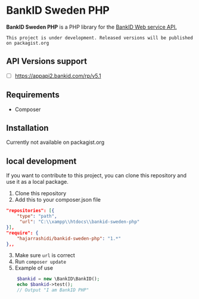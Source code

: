 # BankID Sweden PHP

**BankID Sweden PHP** is a PHP library for the [BankID Web service API.](https://www.bankid.com/utvecklare/guider/teknisk-integrationsguide/webbservice-api)

``This project is under development. Released versions will be published on packagist.org``

## API Versions support
- [ ] https://appapi2.bankid.com/rp/v5.1

## Requirements
* Composer 
## Installation
Currently not available on packagist.org


## local development 
If you want to contribute to this project, you can clone this repository and use it as a local package.
1. Clone this repository
2. Add this to your composer.json file
```json
"repositories": [{
    "type": "path",
     "url": "C:\\xampp\\htdocs\\bankid-sweden-php"
}],
"require": {
    "hajarrashidi/bankid-sweden-php": "1.*"
},,
```
3. Make sure `url` is correct
4. Run `composer update`
5. Example of use 
```php
    $bankid = new \BankID\BankID();
    echo $bankid->test();
    // Output "I am BankID PHP"
   ```
